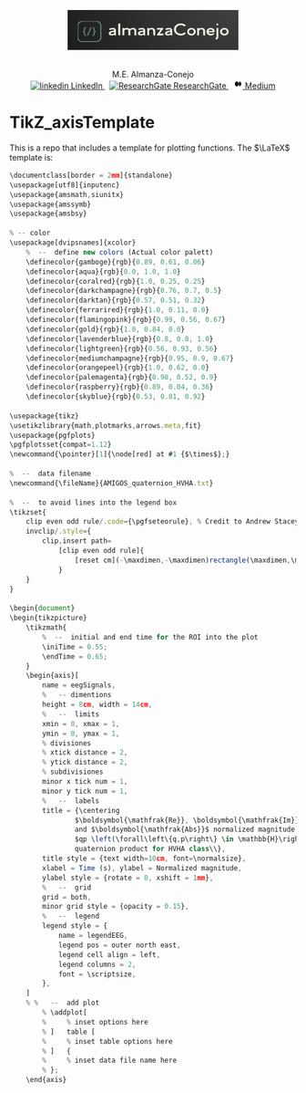 <p align="center">
  <a href="https://example.com/">
    <img src="https://github.com/Almanza-Conejo/imagesRepo/blob/main/almCon.png" alt="Almanza-Conejo" width=300 height=70>
  </a>
  <p align="center">
    <br>
    M.E. Almanza-Conejo</h2>
    <br>
    <a href="https://www.linkedin.com/in/oalmanzaconejo/" rel="nofollow noreferrer">
    <img src="https://i.stack.imgur.com/gVE0j.png" alt="linkedin"> LinkedIn
    </a> &nbsp; 
    <a href="https://www.researchgate.net/profile/Oscar-Almanza-Conejo" rel="nofollow noreferrer">
    <img src="https://user-images.githubusercontent.com/54937357/126514422-ba0e7de1-cbc2-4186-94d9-39e8a22c1c78.png" width="14" height="14" alt="ResearchGate"> ResearchGate
    </a> &nbsp;
    <a href="https://medium.com/@almanzaConejo" rel="nofollow noreferrer">
    <img src="https://raw.githubusercontent.com/Medium/medium-logos/master/03_Symbol/01_Black/PNG/RGB/Medium-Symbol-Black-RGB%401x.png" width="17" height="17" alt="linkedin"> Medium
  </a>
  </p>
</p>

# TikZ_axisTemplate

This is a repo that includes a template for plotting functions. The $\LaTeX$ template is:

``` js
\documentclass[border = 2mm]{standalone}
\usepackage[utf8]{inputenc}
\usepackage{amsmath,siunitx}
\usepackage{amssymb}
\usepackage{amsbsy}

% -- color
\usepackage[dvipsnames]{xcolor}
    %  --  define new colors (Actual color palett)
    \definecolor{gamboge}{rgb}{0.89, 0.61, 0.06}	
    \definecolor{aqua}{rgb}{0.0, 1.0, 1.0}	
    \definecolor{coralred}{rgb}{1.0, 0.25, 0.25}
    \definecolor{darkchampagne}{rgb}{0.76, 0.7, 0.5}	
    \definecolor{darktan}{rgb}{0.57, 0.51, 0.32}	
    \definecolor{ferrarired}{rgb}{1.0, 0.11, 0.0}
    \definecolor{flamingopink}{rgb}{0.99, 0.56, 0.67}
    \definecolor{gold}{rgb}{1.0, 0.84, 0.0}
    \definecolor{lavenderblue}{rgb}{0.8, 0.8, 1.0}
    \definecolor{lightgreen}{rgb}{0.56, 0.93, 0.56}
    \definecolor{mediumchampagne}{rgb}{0.95, 0.9, 0.67}
    \definecolor{orangepeel}{rgb}{1.0, 0.62, 0.0}
    \definecolor{palemagenta}{rgb}{0.98, 0.52, 0.9}
    \definecolor{raspberry}{rgb}{0.89, 0.04, 0.36}
    \definecolor{skyblue}{rgb}{0.53, 0.81, 0.92}

\usepackage{tikz}
\usetikzlibrary{math,plotmarks,arrows.meta,fit}
\usepackage{pgfplots}
\pgfplotsset{compat=1.12}
\newcommand{\pointer}[1]{\node[red] at #1 {$\times$};}

%  --  data filename
\newcommand{\fileName}{AMIGOS_quaternion_HVHA.txt}

%  --  to avoid lines into the legend box
\tikzset{
    clip even odd rule/.code={\pgfseteorule}, % Credit to Andrew Stacey 
    invclip/.style={
        clip,insert path=
            [clip even odd rule]{
                [reset cm](-\maxdimen,-\maxdimen)rectangle(\maxdimen,\maxdimen)
            }
    }
}

\begin{document}
\begin{tikzpicture}
    \tikzmath{
        %  --  initial and end time for the ROI into the plot
        \iniTime = 0.55;
        \endTime = 0.65;
    }
    \begin{axis}[
        name = eegSignals,
        %   -- dimentions
        height = 8cm, width = 14cm,
        %   --  limits
        xmin = 0, xmax = 1,
        ymin = 0, ymax = 1,
        % divisiones
        % xtick distance = 2,
        % ytick distance = 2,
        % subdivisiones
        minor x tick num = 1,
        minor y tick num = 1,
        %   --  labels
        title = {\centering
                $\boldsymbol{\mathfrak{Re}}, \boldsymbol{\mathfrak{Im}}$, 
                and $\boldsymbol{\mathfrak{Abs}}$ normalized magnitude for
                $qp \left(\forall\left\{q,p\right\} \in \mathbb{H}\right)$
                quaternion product for HVHA class\\},
        title style = {text width=10cm, font=\normalsize},
        xlabel = Time (s), ylabel = Normalized magnitude,
        ylabel style = {rotate = 0, xshift = 1mm},
        %   --  grid
        grid = both,
        minor grid style = {opacity = 0.15},
        %   --  legend
        legend style = {
            name = legendEEG,
            legend pos = outer north east,
            legend cell align = left,
            legend columns = 2,
            font = \scriptsize,
        },
    ]
    % %   --  add plot
        % \addplot[
        %     % inset options here
        % ]   table [
        %     % inset table options here
        % ]   {
        %     % inset data file name here
        % };
    \end{axis}
```
